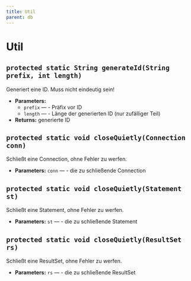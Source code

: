```yaml
---
title: Util
parent: db
---
```


# Util


## `protected static String generateId(String prefix, int length)`

Generiert eine ID. Muss nicht eindeutig sein!

 * **Parameters:**
   * `prefix` — - Präfix vor ID
   * `length` — - Länge der generierten ID (nur zufälliger Teil)
 * **Returns:** generierte ID

## `protected static void closeQuietly(Connection conn)`

Schließt eine Connection, ohne Fehler zu werfen.

 * **Parameters:** `conn` — - die zu schließende Connection

## `protected static void closeQuietly(Statement st)`

Schließt eine Statement, ohne Fehler zu werfen.

 * **Parameters:** `st` — - die zu schließende Statement

## `protected static void closeQuietly(ResultSet rs)`

Schließt eine ResultSet, ohne Fehler zu werfen.

 * **Parameters:** `rs` — - die zu schließende ResultSet
